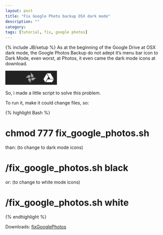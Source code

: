 ```yaml
---
layout: post
title: "Fix Google Photo backup OSX dark mode"
description: ""
category: 
tags: [tutorial, fix, google photos]
---
```

{% include JB/setup %}
As at the beginning of the Google Drive at OSX dark mode, the Google Photos Backup do not adept it’s menu bar icon to Dark Mode, even worst, at Photos, it even came the dark mode icons at download.

![](/assets/img/post/googlePhotos.png)

So, i made a little script to solve this problem.

To run it, make it could change files, so:

{% highlight Bash %}
# chmod 777 fix_google_photos.sh
than: (to change to dark mode icons)

# /fix_google_photos.sh black
or: (to change to white mode icons)

# /fix_google_photos.sh white
{% endhighlight %}

Downloads: [fixGooglePhotos](http://github.com/lbenicio/fixGooglePhotos)